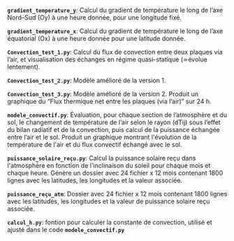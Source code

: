 **`gradient_temperature_y`**: Calcul du gradient de température le long de l’axe Nord–Sud (Oy) à une heure donnée, pour une longitude fixé.

**`gradient_temperature_x`**: Calcul du gradient de température le long de l’axe équatorial (Ox) à une heure donnée pour une latitude donnée.

**`Convection_test_1.py`**: Calcul du flux de convection entre deux plaques via l’air, et visualisation des échanges en régime quasi-statique (≃évolue lentement).

**`Convection_test_2.py`**: Modèle amélioré de la version 1.

**`Convection_test_3.py`**: Modèle amélioré de la version 2. Produit un graphique du “Flux thermique net entre les plaques (via l’air)” sur 24 h.

**`modele_convectif.py`**: Évaluation, pour chaque section de l’atmosphère et du sol, le changement de température de l’air selon le rayon (dTij) sous l’effet du bilan radiatif et de la convection, puis calcul de la puissance échangée entre l’air et le sol. 
Produit un graphique montrant l'évolution de la température de l'air et du flux convectif échangé avec le sol.

**`puissance_solaire_reçu.py`**: Calcul la puissance solaire reçu dans l'atmosphère en fonction de l'inclinaison du soleil pour chaque mois et chaque heure. Génère un dossier avec 24 fichier x 12 mois contenant 1800 lignes avec les latitudes, les longitudes et la valeur associée.

**`puissance_reçu_atm`**: Dossier avec 24 fichier x 12 mois contenant 1800 lignes avec les latitudes, les longitudes et la valeur de puissance solaire reçu associée.

**`calcul_h.py`**: fontion pour calculer la constante de convection, utilisé et ajusté dans le code **`modele_convectif.py`**